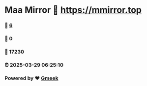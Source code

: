 # Maa Mirror :link: https://mmirror.top 
### :page_facing_up: [6](https://mmirror.top/tag.html) 
### :speech_balloon: 0 
### :hibiscus: 17230 
### :alarm_clock: 2025-03-29 06:25:10 
### Powered by :heart: [Gmeek](https://github.com/Meekdai/Gmeek)
